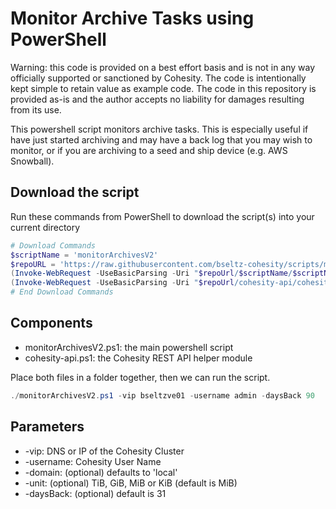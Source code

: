 # Monitor Archive Tasks using PowerShell

Warning: this code is provided on a best effort basis and is not in any way officially supported or sanctioned by Cohesity. The code is intentionally kept simple to retain value as example code. The code in this repository is provided as-is and the author accepts no liability for damages resulting from its use.

This powershell script monitors archive tasks. This is especially useful if have just started archiving and may have a back log that you may wish to monitor, or if you are archiving to a seed and ship device (e.g. AWS Snowball).

## Download the script

Run these commands from PowerShell to download the script(s) into your current directory

```powershell
# Download Commands
$scriptName = 'monitorArchivesV2'
$repoURL = 'https://raw.githubusercontent.com/bseltz-cohesity/scripts/master/powershell'
(Invoke-WebRequest -UseBasicParsing -Uri "$repoUrl/$scriptName/$scriptName.ps1").content | Out-File "$scriptName.ps1"; (Get-Content "$scriptName.ps1") | Set-Content "$scriptName.ps1"
(Invoke-WebRequest -UseBasicParsing -Uri "$repoUrl/cohesity-api/cohesity-api.ps1").content | Out-File cohesity-api.ps1; (Get-Content cohesity-api.ps1) | Set-Content cohesity-api.ps1
# End Download Commands
```

## Components

* monitorArchivesV2.ps1: the main powershell script
* cohesity-api.ps1: the Cohesity REST API helper module

Place both files in a folder together, then we can run the script.

```powershell
./monitorArchivesV2.ps1 -vip bseltzve01 -username admin -daysBack 90
```

## Parameters

* -vip: DNS or IP of the Cohesity Cluster
* -username: Cohesity User Name
* -domain: (optional) defaults to 'local'
* -unit: (optional) TiB, GiB, MiB or KiB (default is MiB)
* -daysBack: (optional) default is 31
